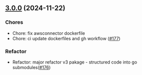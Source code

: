 
<a name="3.0.0"></a>
## [3.0.0](https://github.com/lamassuiot/lamassuiot/compare/v2.8.0...3.0.0) (2024-11-22)

### Chores

* Chore: fix awsconnector dockerfile
* Chore: ci update dockerfiles and gh workflow ([#177](https://github.com/lamassuiot/lamassuiot/issues/177))

### Refactor

* Refactor: major refactor v3 pakage - structured code into go submodules([#176](https://github.com/lamassuiot/lamassuiot/issues/176))

